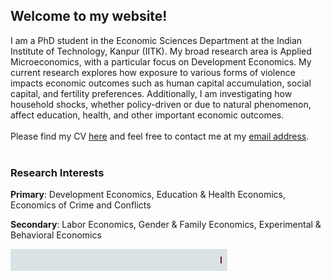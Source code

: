 ## Welcome to my website!

I am a PhD student in the Economic Sciences Department at the Indian Institute of Technology, Kanpur (IITK). My broad research area is Applied Microeconomics, with a particular focus on Development Economics. My current research explores how exposure to various forms of violence impacts economic outcomes such as human capital accumulation, social capital, and fertility preferences. Additionally, I am investigating how household shocks, whether policy-driven or due to natural phenomenon, affect education, health, and other important economic outcomes. 
<br/>
<br/>
Please find my CV [here](https://atherhdar.github.io/CV.pdf) and feel free to contact me at my [email address](mailto:atherhdar@gmail.com).  <br/>
<br/>

### Research Interests
**Primary**: Development Economics, Education & Health Economics, Economics of Crime and Conflicts <br>

**Secondary**: Labor Economics, Gender & Family Economics, Experimental & Behavioral Economics <br>

<div style="background-color: #dbe2e6; padding: 9px; position: fixed; z-index: 9999;">
  <marquee behavior="scroll" direction="left" scrollamount="5" style="color: #721c24; font-weight: bold;">
    Latest Highlights: Update 1 | Update 2 | Update 3
  </marquee>
</div>

